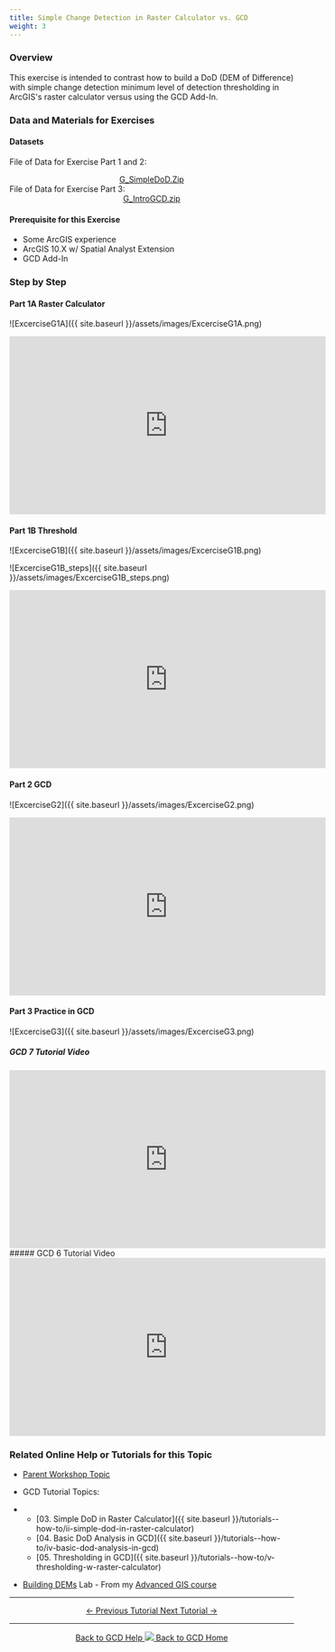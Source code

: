 ```yaml
---
title: Simple Change Detection in Raster Calculator vs. GCD
weight: 3
---
```



### Overview

This exercise is intended to contrast how to build a DoD (DEM of Difference) with simple change detection minimum level of detection thresholding in ArcGIS's raster calculator versus using the GCD Add-In.

### Data and Materials for Exercises

#### Datasets

 File of Data for Exercise Part 1 and 2:
 <div align="center">
<a class="button" href="http://etalweb.joewheaton.org/etal_workshops/GCD/2015_USU/G_SimpleDoD.zip"><i class="fas fa-file-archive"></i> G_SimpleDoD.Zip </a>
 </div>
 File of Data for Exercise Part 3:
  <div align="center">
 <a class="button" href="http://etal.usu.edu/GCD/Workshop/2015_RRNW/Excercises/G_IntroGCD.zip"><i class="fas fa-file-archive"></i> G_IntroGCD.zip </a>
</div>

#### Prerequisite for this Exercise

- Some ArcGIS experience
- ArcGIS 10.X w/ Spatial Analyst Extension
- GCD Add-In

### Step by Step

#### Part 1A Raster Calculator

![ExcerciseG1A]({{ site.baseurl }}/assets/images/ExcerciseG1A.png)

<iframe width="560" height="315" src="https://www.youtube.com/embed/rda6aVCPF9Q" frameborder="0" gesture="media" allow="encrypted-media" allowfullscreen></iframe>

#### Part 1B Threshold

![ExcerciseG1B]({{ site.baseurl }}/assets/images/ExcerciseG1B.png)

![ExcerciseG1B_steps]({{ site.baseurl }}/assets/images/ExcerciseG1B_steps.png)

<iframe width="560" height="315" src="https://www.youtube.com/embed/_lbqCraoi0U" frameborder="0" gesture="media" allow="encrypted-media" allowfullscreen></iframe>

#### Part 2 GCD

![ExcerciseG2]({{ site.baseurl }}/assets/images/ExcerciseG2.png)

<iframe width="560" height="315" src="https://www.youtube.com/embed/8KrOMnpBATY" frameborder="0" gesture="media" allow="encrypted-media" allowfullscreen></iframe>

#### Part 3 Practice in GCD

![ExcerciseG3]({{ site.baseurl }}/assets/images/ExcerciseG3.png)

##### GCD 7 Tutorial Video
<iframe width="560" height="315" src="https://www.youtube.com/embed/MI6p4DfT3Sk" frameborder="0" gesture="media" allow="encrypted-media" allowfullscreen></iframe>
##### GCD 6 Tutorial Video
<iframe width="560" height="315" src="https://www.youtube.com/embed/khJE7dRsIKQ" frameborder="0" gesture="media" allow="encrypted-media" allowfullscreen></iframe>

### Related Online Help or Tutorials for this Topic

- [Parent Workshop Topic](http://gcdworkshop.joewheaton.org/workshop-topics/versions/3-day-workshop/1-Principles/f-essential-best-practices-to-support-change-detection)

- GCD Tutorial Topics:

- - [03. Simple DoD in Raster Calculator]({{ site.baseurl }}/tutorials--how-to/ii-simple-dod-in-raster-calculator)
  - [04. Basic DoD Analysis in GCD]({{ site.baseurl }}/tutorials--how-to/iv-basic-dod-analysis-in-gcd)
  - [05. Thresholding in GCD]({{ site.baseurl }}/tutorials--how-to/v-thresholding-w-raster-calculator)

- [Building DEMs](http://gis.joewheaton.org/assignments/labs/lab-07---building-dems) Lab - From my [Advanced GIS course](http://gis.joewheaton.org/)


------
<div align="center">  
<a class="button" href="{{ site.baseurl }}/tutorials--how-to/workshop-tutorials/f-essential-best-practices-to-support-change-detection"> ← Previous Tutorial </a>
<a class="button" href="{{ site.baseurl }}/tutorials--how-to/workshop-tutorials/i-dod-thresholding"> Next Tutorial →</a>  
</div>



------
<div align="center">
	<a class="hollow button" href="{{ site.baseurl }}/Help"><i class="fa fa-chevron-circle-left"></i>  Back to GCD Help </a>  
	<a class="hollow button" href="{{ site.baseurl }}/"><img src="{{ site.baseurl}}/assets/images/icons/GCDAddIn.png">  Back to GCD Home </a>  
</div>